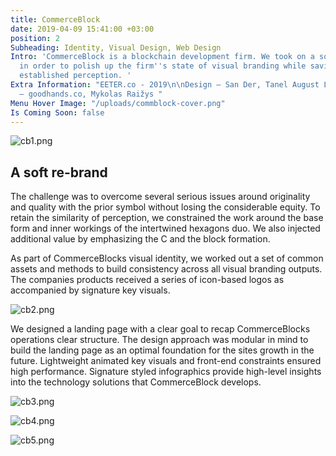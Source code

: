 ```yaml
---
title: CommerceBlock
date: 2019-04-09 15:41:00 +03:00
position: 2
Subheading: Identity, Visual Design, Web Design
Intro: 'CommerceBlock is a blockchain development firm. We took on a soft re-branding
  in order to polish up the firm''s state of visual branding while saving an already
  established perception. '
Extra Information: "EETER.co - 2019\n\nDesign – San Der, Tanel August Lind, 30000fps\n\nDevelopment
  – goodhands.co, Mykolas Raižys "
Menu Hover Image: "/uploads/commblock-cover.png"
Is Coming Soon: false
---
```


![cb1.png](/uploads/cb1.png)
<br>

## A soft re-brand
The challenge was to overcome several serious issues around originality and quality with the prior symbol without losing the considerable equity. To retain the similarity of perception, we constrained the work around the base form and inner workings of the intertwined hexagons duo. We also injected additional value by emphasizing the C and the block formation. 

As part of CommerceBlocks visual identity, we worked out a set of common assets and methods to build consistency across all visual branding outputs. The companies products received a series of icon-based logos as accompanied by signature key visuals.

![cb2.png](/uploads/cb2.png)

We designed a landing page with a clear goal to recap CommerceBlocks operations clear structure. The design approach was modular in mind to build the landing page as an optimal foundation for the sites growth in the future. Lightweight animated key visuals and front-end constraints ensured high performance. Signature styled infographics provide high-level insights into the technology solutions that CommerceBlock develops.

![cb3.png](/uploads/cb3.png)

![cb4.png](/uploads/cb4.png)

![cb5.png](/uploads/cb5.png)
<br>
